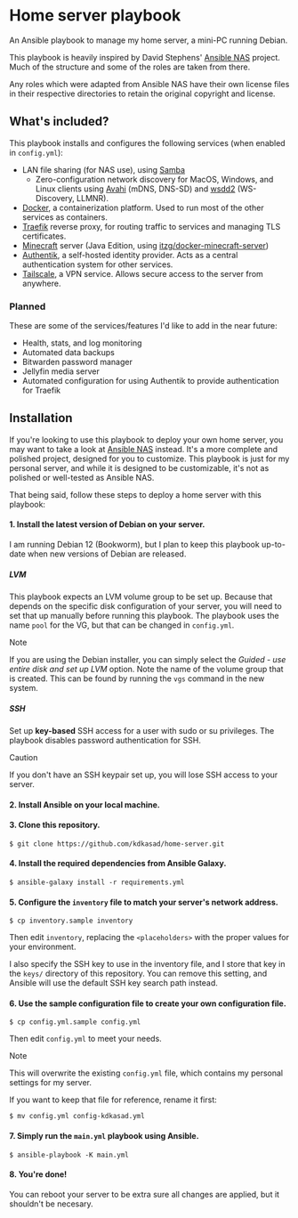 # Home server playbook

An Ansible playbook to manage my home server,
a mini-PC running Debian.

This playbook is heavily inspired by David Stephens'
[Ansible NAS](https://ansible-nas.io) project.
Much of the structure and some of the roles are taken from there.

Any roles which were adapted from Ansible NAS have their own license files
in their respective directories to retain the original copyright and license.


## What's included?

This playbook installs and configures the following services
(when enabled in `config.yml`):

- LAN file sharing (for NAS use), using [Samba](https://www.samba.org/)
  - Zero-configuration network discovery for MacOS, Windows, and Linux clients
    using [Avahi](https://github.com/avahi/avahi) (mDNS, DNS-SD)
    and [wsdd2](https://github.com/Netgear/wsdd2) (WS-Discovery, LLMNR).
- [Docker](https://docker.io), a containerization platform.
  Used to run most of the other services as containers.
- [Traefik](https://traefik.io/traefik/) reverse proxy, for routing traffic to
  services and managing TLS certificates.
- [Minecraft](https://www.minecraft.net/en-us) server
  (Java Edition, using [itzg/docker-minecraft-server](https://github.com/itzg/docker-minecraft-server))
- [Authentik](https://goauthentik.io), a self-hosted identity provider.
  Acts as a central authentication system for other services.
- [Tailscale](https://tailscale.com), a VPN service.
  Allows secure access to the server from anywhere.

### Planned
These are some of the services/features I'd like to add in the near future:

 - Health, stats, and log monitoring
 - Automated data backups
 - Bitwarden password manager
 - Jellyfin media server
 - Automated configuration for using Authentik to provide authentication for Traefik


## Installation

If you're looking to use this playbook to deploy your own home server, you may
want to take a look at [Ansible NAS](https://ansible-nas.io) instead.
It's a more complete and polished project, designed for you to customize.
This playbook is just for my personal server,
and while it is designed to be customizable,
it's not as polished or well-tested as Ansible NAS.


That being said, follow these steps to deploy a home server with this playbook:

#### 1.  Install the latest version of Debian on your server.
I am running Debian 12 (Bookworm), but I plan to keep this playbook up-to-date
when new versions of Debian are released.

##### LVM
This playbook expects an LVM volume group to be set up.
Because that depends on the specific disk configuration of your server,
you will need to set that up manually before running this playbook.
The playbook uses the name `pool` for the VG, but that can be changed in `config.yml`.

> [!NOTE]
> If you are using the Debian installer, you can simply select the *Guided - use entire disk and set up LVM* option.
> Note the name of the volume group that is created.
> This can be found by running the `vgs` command in the new system.

##### SSH
Set up **key-based** SSH access for a user with sudo or su privileges.
The playbook disables password authentication for SSH.

> [!CAUTION]
> If you don't have an SSH keypair set up, you will lose SSH access to your server.

#### 2. Install Ansible on your local machine.

#### 3. Clone this repository.
```
$ git clone https://github.com/kdkasad/home-server.git
```

#### 4. Install the required dependencies from Ansible Galaxy.
```
$ ansible-galaxy install -r requirements.yml
```

#### 5. Configure the `inventory` file to match your server's network address.
```
$ cp inventory.sample inventory
```
Then edit `inventory`, replacing the `<placeholders>` with the proper values for your environment.

I also specify the SSH key to use in the inventory file,
and I store that key in the `keys/` directory of this repository.
You can remove this setting, and Ansible will use the default SSH key search path instead.

#### 6. Use the sample configuration file to create your own configuration file.
```
$ cp config.yml.sample config.yml
```
Then edit `config.yml` to meet your needs.

 > [!NOTE]
 > This will overwrite the existing `config.yml` file,
 > which contains my personal settings for my server.
 >
 > If you want to keep that file for reference,
 > rename it first:
 > ```
 > $ mv config.yml config-kdkasad.yml
 > ```

#### 7. Simply run the `main.yml` playbook using Ansible.
```
$ ansible-playbook -K main.yml
```

#### 8. You're done!
You can reboot your server to be extra sure all changes are applied,
but it shouldn't be necesary.
